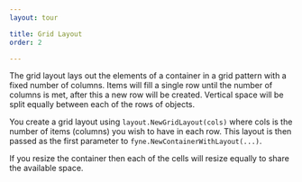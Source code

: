 ```yaml
---
layout: tour

title: Grid Layout
order: 2

---
```


The grid layout lays out the elements of a container in a grid pattern
with a fixed number of columns. Items will fill a single row until the
number of columns is met, after this a new row will be created.
Vertical space will be split equally between each of the rows of objects.

You create a grid layout using `layout.NewGridLayout(cols)` where cols
is the number of items (columns) you wish to have in each row. This
layout is then passed as the first parameter to
`fyne.NewContainerWithLayout(...)`.

If you resize the container then each of the cells will resize equally
to share the available space.

